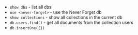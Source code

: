 
- `show dbs` - list all dbs
- `use <never-forget>` - use the Never Forget db
- `show collections` - show all collections in the current db
- `db.users.find()` - get all documents from the collection users
- `db.insertOne({})`
